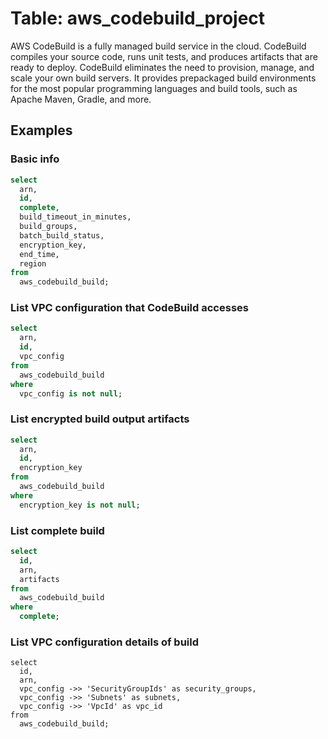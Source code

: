 # Table: aws_codebuild_project

AWS CodeBuild is a fully managed build service in the cloud. CodeBuild compiles your source code, runs unit tests, and produces artifacts that are ready to deploy. CodeBuild eliminates the need to provision, manage, and scale your own build servers. It provides prepackaged build environments for the most popular programming languages and build tools, such as Apache Maven, Gradle, and more.

## Examples

### Basic info

```sql
select
  arn,
  id,
  complete,
  build_timeout_in_minutes,
  build_groups,
  batch_build_status,
  encryption_key,
  end_time,
  region
from
  aws_codebuild_build;
```


### List VPC configuration that CodeBuild accesses

```sql
select
  arn,
  id,
  vpc_config
from
  aws_codebuild_build
where
  vpc_config is not null;
```


### List encrypted build output artifacts

```sql
select
  arn,
  id,
  encryption_key
from
  aws_codebuild_build
where
  encryption_key is not null;
```


### List complete build

```sql
select
  id,
  arn,
  artifacts
from
  aws_codebuild_build
where
  complete;
```

### List VPC configuration details of build 

```
select
  id,
  arn,
  vpc_config ->> 'SecurityGroupIds' as security_groups,
  vpc_config ->> 'Subnets' as subnets,
  vpc_config ->> 'VpcId' as vpc_id
from
  aws_codebuild_build;

```
